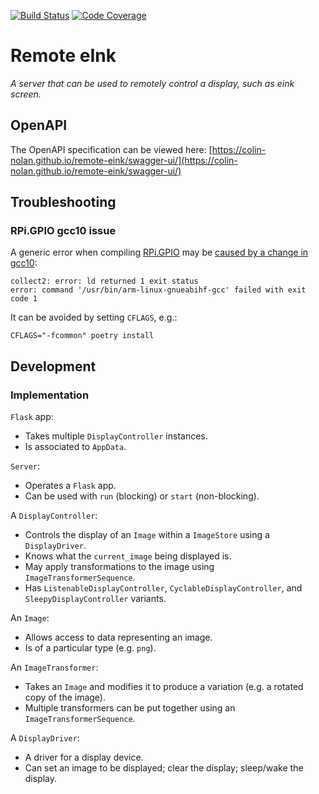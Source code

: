 [![Build Status](https://travis-ci.com/colin-nolan/remote-eink.svg?branch=master)](https://travis-ci.com/colin-nolan/remote-eink)
[![Code Coverage](https://codecov.io/gh/colin-nolan/remote-eink/branch/master/graph/badge.svg)](https://codecov.io/gh/colin-nolan/remote-eink)

# Remote eInk
_A server that can be used to remotely control a display, such as eink screen._

## OpenAPI
The OpenAPI specification can be viewed here:
[https://colin-nolan.github.io/remote-eink/swagger-ui/](https://colin-nolan.github.io/remote-eink/swagger-ui/)


## Troubleshooting
### RPi.GPIO gcc10 issue
A generic error when compiling [RPi.GPIO](https://pypi.org/project/RPi.GPIO/) may be
[caused by a change in gcc10](https://forum.manjaro.org/t/pip-install-rpi-gpio-fail/25788/5):
``` 
collect2: error: ld returned 1 exit status
error: command '/usr/bin/arm-linux-gnueabihf-gcc' failed with exit code 1
```
It can be avoided by setting `CFLAGS`, e.g.:
```
CFLAGS="-fcommon" poetry install
```


## Development
### Implementation
`Flask` app:
- Takes multiple `DisplayController` instances.
- Is associated to `AppData`.

`Server`:
- Operates a `Flask` app.
- Can be used with `run` (blocking) or `start` (non-blocking).

A `DisplayController`:
- Controls the display of an `Image` within a `ImageStore` using a `DisplayDriver`. 
- Knows what the `current_image` being displayed is.
- May apply transformations to the image using `ImageTransformerSequence`.
- Has `ListenableDisplayController`, `CyclableDisplayController`, and `SleepyDisplayController`
  variants.

An `Image`:
- Allows access to data representing an image.
- Is of a particular type (e.g. `png`).

An `ImageTransformer`:
- Takes an `Image` and modifies it to produce a variation (e.g. a rotated copy of the image).
- Multiple transformers can be put together using an `ImageTransformerSequence`.

A `DisplayDriver`:
- A driver for a display device.
- Can set an image to be displayed; clear the display; sleep/wake the display.

